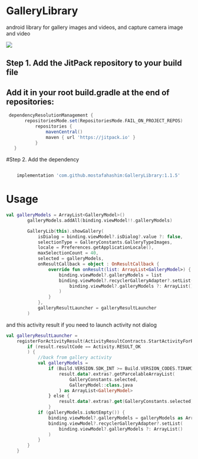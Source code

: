 # GalleryLibrary

android library for gallery images and videos, and capture camera image and video

[![](https://jitpack.io/v/mostafahashim/GalleryLibrary.svg)](https://jitpack.io/#mostafahashim/GalleryLibrary)

## Step 1. Add the JitPack repository to your build file
## Add it in your root build.gradle at the end of repositories:
 ```groovy
  dependencyResolutionManagement {
        repositoriesMode.set(RepositoriesMode.FAIL_ON_PROJECT_REPOS)
            repositories {
                mavenCentral()
                maven { url 'https://jitpack.io' }
            }
    }
```

#Step 2. Add the dependency

```groovy

    implementation 'com.github.mostafahashim:GalleryLibrary:1.1.5'

```
# Usage
```kotlin
val galleryModels = ArrayList<GalleryModel>()
        galleryModels.addAll(binding.viewModel!!.galleryModels)

        GalleryLib(this).showGallery(
            isDialog = binding.viewModel?.isDialog?.value ?: false,
            selectionType = GalleryConstants.GalleryTypeImages,
            locale = Preferences.getApplicationLocale(),
            maxSelectionCount = 40,
            selected = galleryModels,
            onResultCallback = object : OnResultCallback {
                override fun onResult(list: ArrayList<GalleryModel>) {
                    binding.viewModel?.galleryModels = list
                    binding.viewModel?.recyclerGalleryAdapter?.setList(
                        binding.viewModel?.galleryModels ?: ArrayList()
                    )
                }
            },
            galleryResultLauncher = galleryResultLauncher
        )

```
and this activity result if you need to launch activity not dialog
```kotlin
val galleryResultLauncher =
    registerForActivityResult(ActivityResultContracts.StartActivityForResult()) { result ->
        if (result.resultCode == Activity.RESULT_OK
        ) {
            //back from gallery activity
            val galleryModels =
                if (Build.VERSION.SDK_INT >= Build.VERSION_CODES.TIRAMISU) {
                    result.data?.extras?.getParcelableArrayList(
                        GalleryConstants.selected,
                        GalleryModel::class.java
                    ) as ArrayList<GalleryModel>
                } else {
                    result.data?.extras?.get(GalleryConstants.selected) as ArrayList<*>
                }
            if (galleryModels.isNotEmpty()) {
                binding.viewModel?.galleryModels = galleryModels as ArrayList<GalleryModel>
                binding.viewModel?.recyclerGalleryAdapter?.setList(
                    binding.viewModel?.galleryModels ?: ArrayList()
                )
            }
        }
    }
```